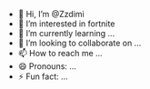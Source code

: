 - 👋 Hi, I’m @Zzdimi
- 👀 I’m interested in fortnite
- 🌱 I’m currently learning ...
- 💞️ I’m looking to collaborate on ...
- 📫 How to reach me ...
- 😄 Pronouns: ...
- ⚡ Fun fact: ...

<!---
Zzdimi/Zzdimi is a ✨ special ✨ repository because its `README.md` (this file) appears on your GitHub profile.
You can click the Preview link to take a look at your changes.
--->
